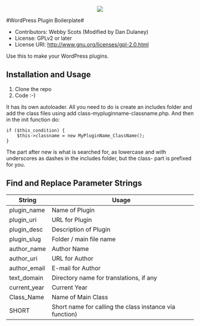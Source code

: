 <p align="center">
  <a href="https://github.com/duplaja/wordpress-plugin-simple-boilerplate/LICENSE">
    <img src="https://img.shields.io/cran/l/devtools.svg?style=plastic">
  </a>


</p>

#WordPress Plugin Boilerplate#

* Contributors: Webby Scots (Modified by Dan Dulaney)
* License: GPLv2 or later
* License URI: http://www.gnu.org/licenses/gpl-2.0.html

Use this to make your WordPress plugins.

## Installation and Usage

1. Clone the repo
2. Code :-)

It has its own autoloader. All you need to do is create an includes folder and add the class files using add class-mypluginname-classname.php. And then in the init function do:

~~~
if ($this_condition) {
    $this->classname = new MyPluginName_ClassName();
} 
~~~

The part after new is what is searched for, as lowercase and with underscores as dashes in the includes folder, but the class- part is prefixed for you.

## Find and Replace Parameter Strings
| String | Usage |
|-------------|---------|
| plugin_name | Name of Plugin |
| plugin_uri | URL for Plugin |
| plugin_desc | Description of Plugin |
| plugin_slug | Folder / main file name |
| author_name | Author Name |
| author_uri | URL for Author |
| author_email | E-mail for Author |
| text_domain | Directory name for translations, if any |
| current_year | Current Year |
| Class_Name | Name of Main Class |
| SHORT |Short name for calling the class instance via function) |
